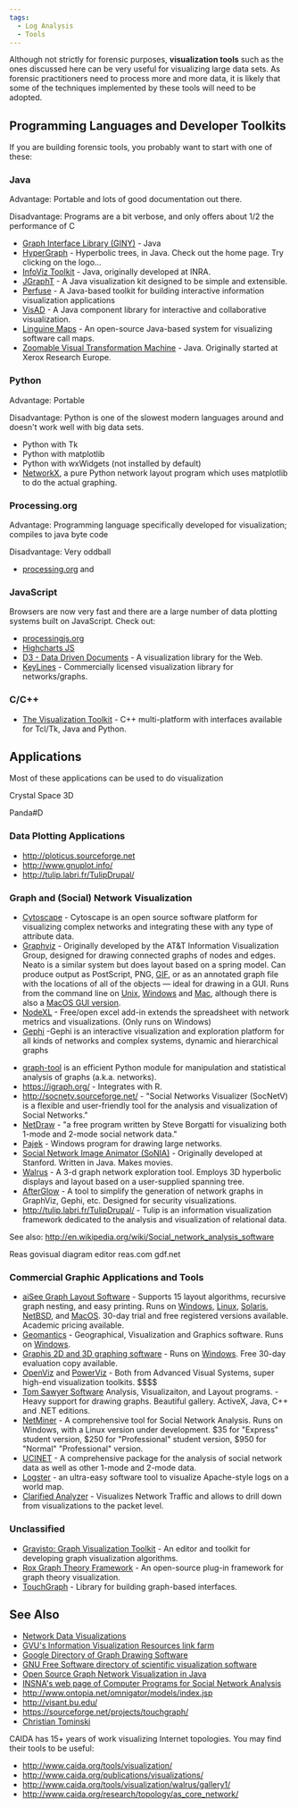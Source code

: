 ```yaml
---
tags:
  - Log Analysis
  - Tools
---
```

Although not strictly for forensic purposes, **visualization tools**
such as the ones discussed here can be very useful for visualizing large
data sets. As forensic practitioners need to process more and more data,
it is likely that some of the techniques implemented by these tools will
need to be adopted.

## Programming Languages and Developer Toolkits

If you are building forensic tools, you probably want to start with one
of these:

### Java

Advantage: Portable and lots of good documentation out there.

Disadvantage: Programs are a bit verbose, and only offers about 1/2 the
performance of C

- [Graph Interface Library (GINY)](http://csbi.sourceforge.net/index.html) - Java
- [HyperGraph](http://hypergraph.sourceforge.net/) - Hyperbolic trees,
  in Java. Check out the home page. Try clicking on the logo...
- [InfoViz Toolkit](http://ivtk.sourceforge.net/) - Java, originally
  developed at INRA.
- [JGraphT](https://jgrapht.org/) - A Java visualization kit
  designed to be simple and extensible.
- [Perfuse](http://prefuse.sourceforge.net/) - A Java-based toolkit for
  building interactive information visualization applications
- [VisAD](http://www.ssec.wisc.edu/~billh/visad.html#intro) - A Java
  component library for interactive and collaborative visualization.
- [Linguine Maps](https://github.com/psimakov/linguine-maps) -
  An open-source Java-based system for visualizing software call maps.
- [Zoomable Visual Transformation Machine](https://zvtm.sourceforge.net/index.html) -
  Java. Originally started at Xerox Research Europe.

### Python

Advantage: Portable

Disadvantage: Python is one of the slowest modern languages around and
doesn't work well with big data sets.

- Python with Tk
- Python with matplotlib
- Python with wxWidgets (not installed by default)
- [NetworkX](https://networkx.org/), a pure Python network layout
  program which uses matplotlib to do the actual graphing.

### Processing.org

Advantage: Programming language specifically developed for
visualization; compiles to java byte code

Disadvantage: Very oddball

- [processing.org](http://processing.org) and

### JavaScript

Browsers are now very fast and there are a large number of data plotting
systems built on JavaScript. Check out:

- [processingjs.org](http://processingjs.org)
- [Highcharts JS](http://highcharts.com/)
- [D3 - Data Driven Documents](https://d3js.org/) - A visualization library for
  the Web.
- [KeyLines](http://key-lines.com) - Commercially licensed visualization
  library for networks/graphs.

### C/C++

- [The Visualization Toolkit](http://www.vtk.org/) - C++ multi-platform
  with interfaces available for Tcl/Tk, Java and Python.

## Applications

Most of these applications can be used to do visualization

Crystal Space 3D

<!-- -->

Panda#D

### Data Plotting Applications

- <http://ploticus.sourceforge.net>
- <http://www.gnuplot.info/>
- <http://tulip.labri.fr/TulipDrupal/>

### Graph and (Social) Network Visualization

- [Cytoscape](http://www.cytoscape.org/) - Cytoscape is an open source
  software platform for visualizing complex networks and integrating
  these with any type of attribute data.
- [Graphviz](http://www.graphviz.org/) - Originally developed by the
  AT&T Information Visualization Group, designed
  for drawing connected graphs of nodes and edges. Neato is a similar
  system but does layout based on a spring model. Can produce output as
  PostScript, PNG, [GIF](gif.md), or as an annotated graph file with
  the locations of all of the objects — ideal for drawing in a GUI. Runs
  from the command line on [Unix](unix.md),
  [Windows](windows.md) and [Mac](mac_os_x.md), although
  there is also a [MacOS GUI version](http://www.pixelglow.com/graphviz/).
- [NodeXL](http://www.codeplex.com/nodexl) - Free/open excel add-in
  extends the spreadsheet with network metrics and visualizations. (Only
  runs on Windows)
- [Gephi](http://gephi.org/) -Gephi is an interactive visualization and
  exploration platform for all kinds of networks and complex systems,
  dynamic and hierarchical graphs

<!-- -->

- [graph-tool](https://graph-tool.skewed.de/) is an efficient Python module for
   manipulation and statistical analysis of graphs (a.k.a. networks).
- <https://igraph.org/> - Integrates with R.
- <http://socnetv.sourceforge.net/> - "Social Networks Visualizer
  (SocNetV) is a flexible and user-friendly tool for the analysis and
  visualization of Social Networks."
- [NetDraw](https://sites.google.com/site/netdrawsoftware/home) - "a
  free program written by Steve Borgatti for visualizing both 1-mode and
  2-mode social network data."
- [Pajek](http://pajek.imfm.si/doku.php) - Windows program for drawing
  large networks.
- [Social Network Image Animator
  (SoNIA)](https://sourceforge.net/projects/sonia/) - Originally
  developed at Stanford. Written in Java. Makes movies.
- [Walrus](http://www.caida.org/tools/visualization/walrus/) - A 3-d
  graph network exploration tool. Employs 3D hyperbolic displays and
  layout based on a user-supplied spanning tree.
- [AfterGlow](http://afterglow.sf.net) - A tool to simplify the
  generation of network graphs in GraphViz, Gephi, etc. Designed for
  security visualizations.
- <http://tulip.labri.fr/TulipDrupal/> - Tulip is an information
  visualization framework dedicated to the analysis and visualization of
  relational data.

See also:
<http://en.wikipedia.org/wiki/Social_network_analysis_software>

Reas govisual diagram editor reas.com gdf.net

### Commercial Graphic Applications and Tools

- [aiSee Graph Layout Software](http://www.aisee.com/) - Supports 15
  layout algorithms, recursive graph nesting, and easy printing. Runs on
  [Windows](windows.md), [Linux](linux.md),
  [Solaris](solaris.md), [NetBSD](netbsd.md), and
  [MacOS](mac_os_x.md). 30-day trial and free registered versions
  available. Academic pricing available.
- [Geomantics](http://www.geomantics.com/) - Geographical, Visualization
  and Graphics software. Runs on [Windows](windows.md).
- [Graphis 2D and 3D graphing software](http://www.kylebank.com/) - Runs
  on [Windows](windows.md). Free 30-day evaluation copy
  available.
- [OpenViz](http://www.openviz.com/) and
  [PowerViz](http://www.powerviz.com/) - Both from Advanced Visual
  Systems, super high-end visualization toolkits. \$\$\$\$
- [Tom Sawyer Software](http://www.tomsawyer.com/) Analysis,
  Visualizaiton, and Layout programs. - Heavy support for drawing
  graphs. Beautiful gallery. ActiveX, Java, C++ and .NET editions.
- [NetMiner](http://www.netminer.com/) - A comprehensive tool for Social
  Network Analysis. Runs on Windows, with a Linux version under
  development. \$35 for "Express" student version, \$250 for
  "Professional" student version, \$950 for "Normal" "Professional"
  version.
- [UCINET](http://www.analytictech.com/ucinet.htm) - A comprehensive
  package for the analysis of social network data as well as other
  1-mode and 2-mode data.
- [Logster](http://www.clarifiednetworks.com/logster) - an ultra-easy
  software tool to visualize Apache-style logs on a world map.
- [Clarified
  Analyzer](http://www.clarifiednetworks.com/Clarified%20Analyzer) -
  Visualizes Network Traffic and allows to drill down from
  visualizations to the packet level.

### Unclassified

- [Gravisto: Graph Visualization
  Toolkit](http://gravisto.fim.uni-passau.de/) - An editor and toolkit
  for developing graph visualization algorithms.
- [Rox Graph Theory Framework](http://www.gnu.frb.br:8080/rox) - An
  open-source plug-in framework for graph theory visualization.
- [TouchGraph](http://touchgraph.sourceforge.net/) - Library for
  building graph-based interfaces.

## See Also

- [Network Data Visualizations](network_data_visualizations.md)
- [GVU's Information Visualization Resources link
  farm](http://www-static.cc.gatech.edu/gvu/ii/resources/infovis.html)
- [Google Directory of Graph Drawing
  Software](http://directory.google.com/Top/Science/Math/Combinatorics/Software/Graph_Drawing/)
- [GNU Free Software directory of scientific visualization
  software](http://directory.fsf.org/science/visual/)
- [Open Source Graph Network Visualization in
  Java](http://www.manageability.org/blog/stuff/open-source-graph-network-visualization-in-java/view)
- [INSNA's web page of Computer Programs for Social Network
  Analysis](http://www.insna.org/INSNA/soft_inf.html)
- <http://www.ontopia.net/omnigator/models/index.jsp>
- <http://visant.bu.edu/>
- <https://sourceforge.net/projects/touchgraph/>
- [Christian Tominski](http://www.informatik.uni-rostock.de/~ct/)

CAIDA has 15+ years of work visualizing Internet topologies. You may
find their tools to be useful:

- <http://www.caida.org/tools/visualization/>
- <http://www.caida.org/publications/visualizations/>
- <http://www.caida.org/tools/visualization/walrus/gallery1/>
- <http://www.caida.org/research/topology/as_core_network/>
